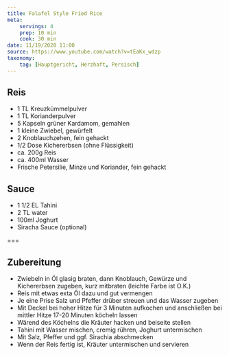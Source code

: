 ```yaml
---
title: Falafel Style Fried Rice
meta:
    servings: 4
    prep: 10 min
    cook: 30 min
date: 11/19/2020 11:00
source: https://www.youtube.com/watch?v=tEaKx_wdzp
taxonomy:
    tag: [Hauptgericht, Herzhaft, Persisch]
---
```


## Reis
* 1 TL Kreuzkümmelpulver
* 1 TL Korianderpulver
* 5 Kapseln grüner Kardamom, gemahlen
* 1 kleine Zwiebel, gewürfelt
* 2 Knoblauchzehen, fein gehackt
* 1/2 Dose Kichererbsen (ohne Flüssigkeit)
* ca. 200g Reis
* ca. 400ml Wasser
* Frische Petersilie, Minze und Koriander, fein gehackt

## Sauce
* 1 1/2 EL Tahini
* 2 TL water
* 100ml Joghurt
* Siracha Sauce (optional)

===

## Zubereitung

* Zwiebeln in Öl glasig braten, dann Knoblauch, Gewürze und Kichererbsen zugeben, kurz mitbraten (leichte Farbe ist O.K.)
* Reis mit etwas exta Öl dazu und gut vermengen
* Je eine Prise Salz und Pfeffer drüber streuen und das Wasser zugeben
* Mit Deckel bei hoher Hitze für 3 Minuten aufkochen und anschließen bei mittler Hitze 17-20 Minuten köcheln lassen
* Wärend des Köchelns die Kräuter hacken und beiseite stellen
* Tahini mit Wasser mischen, cremig rühren, Joghurt untermischen
* Mit Salz, Pfeffer und ggf. Sirachia abschmecken
* Wenn der Reis fertig ist, Kräuter untermischen und servieren